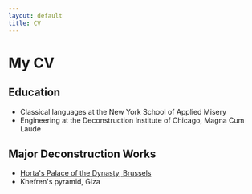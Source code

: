 ```yaml
---
layout: default
title: CV
---
```


# My CV

## Education

* Classical languages at the New York School of Applied Misery
* Engineering at the Deconstruction Institute of Chicago, Magna Cum Laude

## Major Deconstruction Works

* [Horta's Palace of the Dynasty, Brussels](http://en.wikipedia.org/wiki/Horta)
* Khefren's pyramid, Giza
